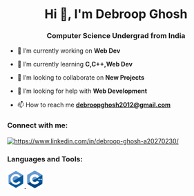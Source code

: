 <h1 align="center">Hi 👋, I'm Debroop Ghosh</h1>
<h3 align="center">Computer Science Undergrad from India</h3>

- 🔭 I’m currently working on **Web Dev**

- 🌱 I’m currently learning **C,C++,Web Dev**

- 👯 I’m looking to collaborate on **New Projects**

- 🤝 I’m looking for help with **Web Development**

- 📫 How to reach me **debroopghosh2012@gmail.com**

<h3 align="left">Connect with me:</h3>
<p align="left">
<a href="https://linkedin.com/in/https://www.linkedin.com/in/debroop-ghosh-a20270230/" target="blank"><img align="center" src="https://raw.githubusercontent.com/rahuldkjain/github-profile-readme-generator/master/src/images/icons/Social/linked-in-alt.svg" alt="https://www.linkedin.com/in/debroop-ghosh-a20270230/" height="30" width="40" /></a>
</p>

<h3 align="left">Languages and Tools:</h3>
<p align="left"> <a href="https://www.cprogramming.com/" target="_blank" rel="noreferrer"> <img src="https://raw.githubusercontent.com/devicons/devicon/master/icons/c/c-original.svg" alt="c" width="40" height="40"/> </a> <a href="https://www.w3schools.com/cpp/" target="_blank" rel="noreferrer"> <img src="https://raw.githubusercontent.com/devicons/devicon/master/icons/cplusplus/cplusplus-original.svg" alt="cplusplus" width="40" height="40"/> </a> </p>
